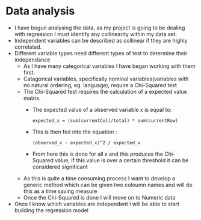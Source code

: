 # Data analysis
* I have begun analysing the data, as my project is going to be dealing with regression I must identify any collinearity within my data set.
* Independent variables can be described as collinear if they are highly correlated.
* Different variable types need different types of test to determine their independance
    * As I have many categorical variables I have began working with them first.
    * Catagorical variables, specifically nominal variables(variables with no natural ordering, eg. language), require a Chi-Squared test
    * The Chi-Squared test requires the calculation of a expected value matrix.
        * The expected value of a observed variable x is equal to:
        
            `expected_x = (sum(currentCol)/total) * sum(currentRow)`

        * This is then fed into the equation :
        
            `(observed_x - expected_x)^2 / expected_x`
        
        * From here this is done for all x and this produces the Chi-Squared value, if this value is over a certain threshold it can be considered significant
    * As this is quite a time consuming process I want to develop a generic method which can be given two coloumn names and will do this as a time saving measure
    * Once the Chi-Squared is done I will move on to Numeric data
* Once I know which variables are independent i will be able to start building the regression model